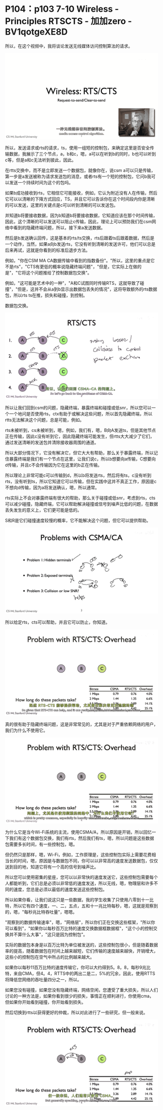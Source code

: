 # P104：p103 7-10 Wireless - Principles RTSCTS - 加加zero - BV1qotgeXE8D

所以，在这个视频中，我将谈论发送无线媒体访问控制算法的请求。

![](img/a279284b635b4d09bad495520042f609_1.png)

所以，发送请求或rts的请求，ts，使用一组短的控制包，来确定这里是否安全传输数据，我展示了三个节点，a，b和c，嗯，a可以在听到b的同时，b也可以听到c等，但是a和c无法听到彼此，因此。

在rtts交换中，而不是立即发送一个数据包，就像你在，说csm a可以只是传输，第一步是a发送被称为请求发送包的消息，或者rts有一个短的控制包，它问b我可以发送一个持续时间为这个的包吗。

如果b成功接收到rts，它相信它可能接收，例如，它认为附近没有人在传输，然后它可以以清晰的下降方式回应，TS，并且它可以告诉你在这个时间段内你是清晰的可以发送，这里的关键点是c可以听到清晰的可以发送包。

并知道b将要接收数据，因为b知道b将要接收数据，它知道应该在那个时间传输，因此，这个清晰的可以发送可以阻止c传输，因此，理论上可以预防我们在csm网络中看到的隐藏终端问题，所以，接下来a发送数据。

然后是b发送确认回传，这是基本的rts/ts交换，rts后跟着ts后跟着数据，然后是一个动作，当然，如果a向b发送rts，它没有听到清晰的发送许可，他们可以总是后来再试，这就是你看到的标准后退步方法。

例如，"你在CSM MA CA数据传输中看到的指数备份"。"所以，这里的重点是它不是rts"，"CTS有更低的概率说隐藏终端问题"，"但是，它实际上在做的是"，"它将这个问题推给了控制数据包交换"。

例如，"这可能是艺术中的一种"，"A和C试图同时传输RTS，这就导致了碰撞"，"但是，这并不会从a到b显示出数据包丢失的情况"，这将导致额外的rts数据包，所以rts ts在推，损失和碰撞，到控制。

数据包交换。

![](img/a279284b635b4d09bad495520042f609_3.png)

所以让我们回到csm的问题，隐藏终端，暴露终端和碰撞或低snr，所以您可以一个一个地问是否使用rts，ctx有助于或解决这些问题，所以首先隐藏终端，所以rtts无法解决这个问题，总是可能，例如。

rts未被听到，cs未被听到，嗯，例如，我们有，嗯，B向A发送ts，但是其他节点正在传输，因此c没有听到它，因此隐藏终端可能发生，但rtts大大减少了它们，通过发送清晰的发送包并清除接收器周围的通道。

所以大部分情况下，它没有解决它，但它大大有帮助，那么关于暴露终端，所以记住暴露终端是我们有一个节点在这里，让我们说c，所以b想要向a传输，C想要向d传输，并且c不会传输因为它在这里的b正在传输。

所以理论上非常可能c可以传输到d，所以b将发送rts，然后将有ts，c没有听到rts，没有听到ts，所以它知道它可以传输，但在实践中这并不真正工作，原因是c不想向d传输，因为a将发送确认，嗯，所以通常。

rts实际上不会对暴露终端有很大的帮助，那么关于碰撞或低snr，考虑到rts，cts可以减少碰撞，隐藏终端，它可以帮助解决碰撞或信号到噪声比低的问题，在数据丢失发生的意义上，它们更可能是低的。

S和R是它们碰撞速度较慢的概率，它不能解决这个问题，但它可以提供帮助。

![](img/a279284b635b4d09bad495520042f609_5.png)

所以给定rts，cts可以帮助，并且它可以防止，你知道。

![](img/a279284b635b4d09bad495520042f609_7.png)

真的很有助于隐藏终端问题，这是非常常见的，尤其是对于严重依赖网络的用户，我们为什么不使用它。

![](img/a279284b635b4d09bad495520042f609_9.png)

为什么它是当今Wi-Fi系统的主流，使用CSMA/A，所以原因是开销，所以回忆一下我们有这个数据包交换，我们有rts，然后我们有ts，嗯，所以问题是这些数据包需要多长时间，有一些控制包，嗯。

但仍然只是那样，嗯，Wi-Fi，例如，工作原理是，这些控制包实际上需要花费相当长的时间，嗯，原因是与数据包不同，你可以以非常高的速度发送数据包，仅仅送到目的地，知道它将有一个高的信号到噪声比。

所以您可以使用密集的星座，您可以以非常快的速度发送它，这些控制包需要每个人都能听到，它们总是必须以非常低的速度发送，所以无线，嗯，物理层和许多不同的速度，您总是必须以最低的速度发送这些控制包。

所以如果你看，让我们说这只是一些数据，我的学生收集了只使用八零到十一比特，所以它有四个速度，一、二，五点，五和十一兆比特每秒，嗯，这就是观察到的，嗯，"每秒兆比特吞吐量"，嗯嗯。

"观察到的数据传输速率"，嗯，"网络层"，所以你们正在交换这些框架，"所以你可以看到"，"如果你以每秒百万比特的速度交换数据框数据框"，"这个小的控制交换并不算什么大事"，"这只是因为控制包"。

实际的数据包本身是以百万比特为单位被发送的，这些控制包很小，但是随着数据率的提高，随着数据包在时间上越来越短，它们传输的速度越来越快，开销增大，这些小的控制包在空气中所占的比例越来越大。

如果你以每秒11百万比特的速度传输它，你可以大约得到5。8，8，每秒9兆比特，来自CMA，但4。4，RTTS中的两出二是二，5%的冗余，因此，使用RTTS将降低您网络的吞吐量四分之一，所以。

如果您没有碰撞，如果您没有隐藏终端，网络空闲，您遭受了重大损失，所以人们讨论的一种方法是，如果你看到很少的损失，事情正在顺利进行，你使用cma，但如果你开始看到碰撞，你开始看到损失。

然后切换到rtts以获得更好的仲裁，所以对此进行了一些研究，但一般来说。

![](img/a279284b635b4d09bad495520042f609_11.png)